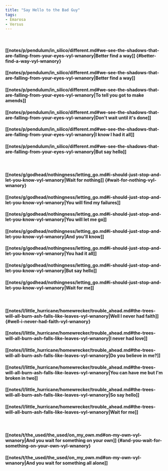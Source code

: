 ```yaml
---
title: "Say Hello to the Bad Guy"
tags:
- Emarosa
- Versus
---
```

&nbsp;
#### [[notes/p/pendulum/in_silico/different.md#we-see-the-shadows-that-are-falling-from-your-eyes-vyl-wnanory|Better find a way]] {#better-find-a-way-vyl-wnanory}
#### [[notes/p/pendulum/in_silico/different.md#we-see-the-shadows-that-are-falling-from-your-eyes-vyl-wnanory|Better find a way]]
#### [[notes/p/pendulum/in_silico/different.md#we-see-the-shadows-that-are-falling-from-your-eyes-vyl-wnanory|To tell you got to make amends]]
#### [[notes/p/pendulum/in_silico/different.md#we-see-the-shadows-that-are-falling-from-your-eyes-vyl-wnanory|Don't wait until it's done]]
#### [[notes/p/pendulum/in_silico/different.md#we-see-the-shadows-that-are-falling-from-your-eyes-vyl-wnanory|I know I had it all]]
#### [[notes/p/pendulum/in_silico/different.md#we-see-the-shadows-that-are-falling-from-your-eyes-vyl-wnanory|But say hello]]
&nbsp;
#### [[notes/g/godhead/nothingness/letting_go.md#i-should-just-stop-and-let-you-know-vyl-wnanory|Wait for nothing]] {#wait-for-nothing-vyl-wnanory}
#### [[notes/g/godhead/nothingness/letting_go.md#i-should-just-stop-and-let-you-know-vyl-wnanory|You will find my failures]]
#### [[notes/g/godhead/nothingness/letting_go.md#i-should-just-stop-and-let-you-know-vyl-wnanory|You will let me go]]
#### [[notes/g/godhead/nothingness/letting_go.md#i-should-just-stop-and-let-you-know-vyl-wnanory|And you'll know]]
#### [[notes/g/godhead/nothingness/letting_go.md#i-should-just-stop-and-let-you-know-vyl-wnanory|You had it all]]
#### [[notes/g/godhead/nothingness/letting_go.md#i-should-just-stop-and-let-you-know-vyl-wnanory|But say hello]]
#### [[notes/g/godhead/nothingness/letting_go.md#i-should-just-stop-and-let-you-know-vyl-wnanory|Wait for me]]
&nbsp;
#### [[notes/l/little_hurricane/homewrecker/trouble_ahead.md#the-trees-will-all-burn-ash-falls-like-leaves-vyl-wnanory|Well I never had faith]] {#well-i-never-had-faith-vyl-wnanory}
#### [[notes/l/little_hurricane/homewrecker/trouble_ahead.md#the-trees-will-all-burn-ash-falls-like-leaves-vyl-wnanory|I never had love]]
#### [[notes/l/little_hurricane/homewrecker/trouble_ahead.md#the-trees-will-all-burn-ash-falls-like-leaves-vyl-wnanory|Do you believe in me?]]
#### [[notes/l/little_hurricane/homewrecker/trouble_ahead.md#the-trees-will-all-burn-ash-falls-like-leaves-vyl-wnanory|You can have me but I'm broken in two]]
#### [[notes/l/little_hurricane/homewrecker/trouble_ahead.md#the-trees-will-all-burn-ash-falls-like-leaves-vyl-wnanory|So say hello]]
#### [[notes/l/little_hurricane/homewrecker/trouble_ahead.md#the-trees-will-all-burn-ash-falls-like-leaves-vyl-wnanory|Wait for me]]
&nbsp;
#### [[notes/t/the_used/the_used/on_my_own.md#on-my-own-vyl-wnanory|And you wait for something on your own]] {#and-you-wait-for-something-on-your-own-vyl-wnanory}
#### [[notes/t/the_used/the_used/on_my_own.md#on-my-own-vyl-wnanory|And you wait for something all alone]]
